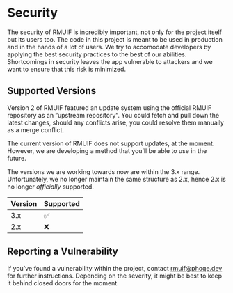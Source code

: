 # Security

The security of RMUIF is incredibly important, not only for the project itself but its users too. The code in this project is meant to be used in production and in the hands of a lot of users. We try to accomodate developers by applying the best security practices to the best of our abilities. Shortcomings in security leaves the app vulnerable to attackers and we want to ensure that this risk is minimized.

## Supported Versions

Version 2 of RMUIF featured an update system using the official RMUIF repository as an ”upstream repository“. You could fetch and pull down the latest changes, should any conflicts arise, you could resolve them manually as a merge conflict.

The current version of RMUIF does not support updates, at the moment. However, we are developing a method that you’ll be able to use in the future.

The versions we are working towards now are within the 3.x range. Unfortunately, we no longer maintain the same structure as 2.x, hence 2.x is no longer _officially_ supported.

| Version | Supported          |
| ------- | ------------------ |
| 3.x     | :white_check_mark: |
| 2.x     | :x:                |

## Reporting a Vulnerability

If you’ve found a vulnerability within the project, contact [rmuif@phoqe.dev](mailto:rmuif@phoqe.dev) for further instructions. Depending on the severity, it might be best to keep it behind closed doors for the moment.
